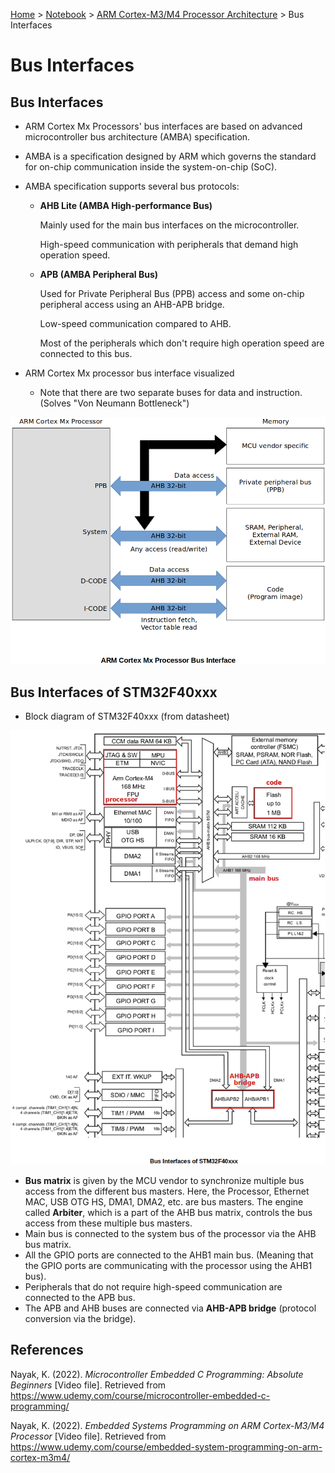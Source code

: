 <a href="../../">Home</a> > <a href="../notebook">Notebook</a> > <a href="./">ARM Cortex-M3/M4 Processor Architecture</a> > Bus Interfaces

# Bus Interfaces



## Bus Interfaces

* ARM Cortex Mx Processors' bus interfaces are based on advanced microcontroller bus architecture (AMBA) specification.

* AMBA is a specification designed by ARM which governs the standard for on-chip communication inside the system-on-chip (SoC).

* AMBA specification supports several bus protocols:

  * **AHB Lite (AMBA High-performance Bus)**

    Mainly used for the main bus interfaces on the microcontroller.

    High-speed communication with peripherals that demand high operation speed.

  * **APB (AMBA Peripheral Bus)**

    Used for Private Peripheral Bus (PPB) access and some on-chip peripheral access using an AHB-APB bridge.

    Low-speed communication compared to AHB. 

    Most of the peripherals which don't require high operation speed are connected to this bus.
  
* ARM Cortex Mx processor bus interface visualized

  * Note that there are two separate buses for data and instruction. (Solves "Von Neumann Bottleneck")




<img src="./img/arm-cortex-mx-processor-bus-interface.png" alt="arm-cortex-mx-processor-bus-interface" width="650">





## Bus Interfaces of STM32F40xxx

* Block diagram of STM32F40xxx (from datasheet)

  

<img src="./img/bus-interfaces-of-stm32f40xxx.png" alt="bus-interfaces-of-stm32f40xxx" width="800">



* **Bus matrix** is given by the MCU vendor to synchronize multiple bus access from the different bus masters. Here, the Processor, Ethernet MAC, USB OTG HS, DMA1, DMA2, etc. are bus masters. The engine called **Arbiter**, which is a part of the AHB bus matrix, controls the bus access from these multiple bus masters.
* Main bus is connected to the system bus of the processor via the AHB bus matrix.
* All the GPIO ports are connected to the AHB1 main bus. (Meaning that the GPIO ports are communicating with the processor using the AHB1 bus).
* Peripherals that do not require high-speed communication are connected to the APB bus.
* The APB and AHB buses are connected via **AHB-APB bridge** (protocol conversion via the bridge).






## References

Nayak, K. (2022). *Microcontroller Embedded C Programming: Absolute Beginners* [Video file]. Retrieved from  https://www.udemy.com/course/microcontroller-embedded-c-programming/

Nayak, K. (2022). *Embedded Systems Programming on ARM Cortex-M3/M4 Processor* [Video file]. Retrieved from  https://www.udemy.com/course/embedded-system-programming-on-arm-cortex-m3m4/

